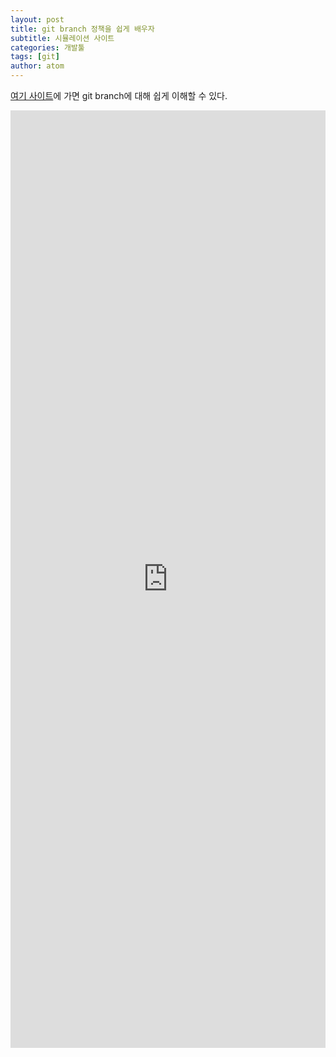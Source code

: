 ```yaml
---
layout: post
title: git branch 정책을 쉽게 배우자
subtitle: 시뮬레이션 사이트
categories: 개발툴
tags: [git]
author: atom
---
```


[여기 사이트](https://learngitbranching.js.org/)에 가면 git branch에 대해 쉽게 이해할 수 있다.

<div class="video-container">
    <iframe src="https://learngitbranching.js.org/" width="100%" height="1500" minHeight="800" frameborder="0"></iframe>
</div>